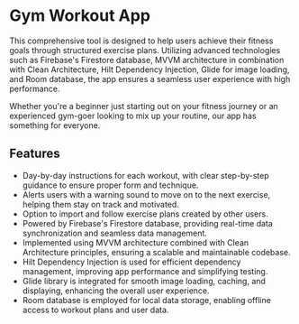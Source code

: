 # Gym Workout App

This comprehensive tool is designed to help users achieve their fitness goals through structured
exercise plans.
Utilizing advanced technologies such as Firebase's Firestore database, MVVM architecture in
combination with Clean Architecture,
Hilt Dependency Injection, Glide for image loading, and Room database, the app ensures a seamless
user experience with high performance.

Whether you're a beginner just starting out on your fitness journey or an experienced gym-goer
looking to mix up your routine,
our app has something for everyone.

## Features

- Day-by-day instructions for each workout, with clear step-by-step guidance to ensure proper form
  and technique.
- Alerts users with a warning sound to move on to the next exercise, helping them stay on track and
  motivated.
- Option to import and follow exercise plans created by other users.
- Powered by Firebase's Firestore database, providing real-time data synchronization and seamless
  data management.
- Implemented using MVVM architecture combined with Clean Architecture principles, ensuring a
  scalable and maintainable codebase.
- Hilt Dependency Injection is used for efficient dependency management, improving app performance
  and simplifying testing.
- Glide library is integrated for smooth image loading, caching, and displaying, enhancing the
  overall user experience.
- Room database is employed for local data storage, enabling offline access to workout plans and
  user data.